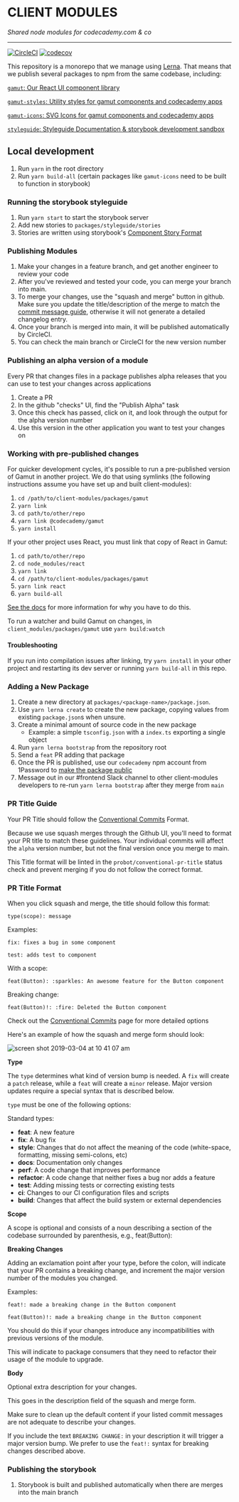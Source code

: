 # CLIENT MODULES

_Shared node modules for codecademy.com & co_

---

[![CircleCI](https://circleci.com/gh/Codecademy/client-modules.svg?style=svg&circle-token=3d9adfca5a8b44e7297ceb18e032e89a11d223a2)](https://circleci.com/gh/RyzacInc/client-modules)
[![codecov](https://codecov.io/gh/Codecademy/client-modules/branch/main/graph/badge.svg)](https://codecov.io/gh/Codecademy/client-modules)

This repository is a monorepo that we manage using [Lerna](https://lernajs.io/). That means that we publish several packages to npm from the same codebase, including:

[`gamut`: Our React UI component library](/packages/gamut/README.md)

[`gamut-styles`: Utility styles for gamut components and codecademy apps](/packages/gamut-styles/README.md)

[`gamut-icons`: SVG Icons for gamut components and codecademy apps](/packages/gamut-icons/README.md)

[`styleguide`: Styleguide Documentation & storybook development sandbox](/packages/styleguide/README.md)

## Local development

1.  Run `yarn` in the root directory
1.  Run `yarn build-all` (certain packages like `gamut-icons` need to be built to function in storybook)

### Running the storybook styleguide

1.  Run `yarn start` to start the storybook server
1.  Add new stories to `packages/styleguide/stories`
1.  Stories are written using storybook's [Component Story Format](https://storybook.js.org/docs/formats/component-story-format/)

### Publishing Modules

1.  Make your changes in a feature branch, and get another engineer to review your code
1.  After you've reviewed and tested your code, you can merge your branch into main.
1.  To merge your changes, use the "squash and merge" button in github. Make sure you update the title/description of the merge to match the [commit message guide](#commit-message-guide), otherwise it will not generate a detailed changelog entry.
1.  Once your branch is merged into main, it will be published automatically by CircleCI.
1.  You can check the main branch or CircleCI for the new version number

### Publishing an alpha version of a module

Every PR that changes files in a package publishes alpha releases that you can use to test your changes across applications

1.  Create a PR
1.  In the github "checks" UI, find the "Publish Alpha" task
1.  Once this check has passed, click on it, and look through the output for the alpha version number
1.  Use this version in the other application you want to test your changes on

### Working with pre-published changes

For quicker development cycles, it's possible to run a pre-published version of Gamut in another project. We do that using
symlinks (the following instructions assume you have set up and built client-modules):

1. `cd /path/to/client-modules/packages/gamut`
1. `yarn link`
1. `cd path/to/other/repo`
1. `yarn link @codecademy/gamut`
1. `yarn install`

If your other project uses React, you must link that copy of React in Gamut:

1. `cd path/to/other/repo`
1. `cd node_modules/react`
1. `yarn link`
1. `cd /path/to/client-modules/packages/gamut`
1. `yarn link react`
1. `yarn build-all`

[See the docs](https://reactjs.org/warnings/invalid-hook-call-warning.html#duplicate-react)
for more information for why you have to do this.

To run a watcher and build Gamut on changes, in `client_modules/packages/gamut` use `yarn build:watch`

#### Troubleshooting

If you run into compilation issues after linking, try `yarn install` in your other project and restarting its dev server
or running `yarn build-all` in this repo.

### Adding a New Package

1. Create a new directory at `packages/<package-name>/package.json`.
1. Use `yarn lerna create` to create the new package, copying values from existing `package.json`s when unsure.
1. Create a minimal amount of source code in the new package
   - Example: a simple `tsconfig.json` with a `index.ts` exporting a single object
1. Run `yarn lerna bootstrap` from the repository root
1. Send a `feat` PR adding that package
1. Once the PR is published, use our `codecademy` npm account from 1Password to [make the package public](https://docs.npmjs.com/changing-package-visibility#making-a-private-package-public)
1. Message out in our #frontend Slack channel to other client-modules developers to re-run `yarn lerna bootstrap` after they merge from `main`

### PR Title Guide

Your PR Title should follow the [Conventional Commits](https://www.conventionalcommits.org/en/v1.0.0/) Format.

Because we use squash merges through the Github UI, you'll need to format your PR title to match these guidelines. Your individual commits will affect the `alpha` version number, but not the final version once you merge to main.

This Title format will be linted in the `probot/conventional-pr-title` status check and prevent merging if you do not follow the correct format.

### PR Title Format

When you click squash and merge, the title should follow this format:

```
type(scope): message
```

Examples:

```
fix: fixes a bug in some component
```

```
test: adds test to component
```

With a scope:

```
feat(Button): :sparkles: An awesome feature for the Button component
```

Breaking change:

```
feat(Button)!: :fire: Deleted the Button component
```

Check out the [Conventional Commits](https://www.conventionalcommits.org/en/v1.0.0/) page for more detailed options

Here's an example of how the squash and merge form should look:

![screen shot 2019-03-04 at 10 41 07 am](https://user-images.githubusercontent.com/6455018/53745157-79101d00-3e6c-11e9-9b5f-e35582106b31.png)

**Type**

The `type` determines what kind of version bump is needed. A `fix` will create a `patch` release, while a `feat` will create a `minor` release. Major version updates require a special syntax that is described below.

`type` must be one of the following options:

Standard types:

- **feat**: A new feature
- **fix**: A bug fix
- **style**: Changes that do not affect the meaning of the code (white-space, formatting, missing semi-colons, etc)
- **docs**: Documentation only changes
- **perf**: A code change that improves performance
- **refactor**: A code change that neither fixes a bug nor adds a feature
- **test**: Adding missing tests or correcting existing tests
- **ci**: Changes to our CI configuration files and scripts
- **build**: Changes that affect the build system or external dependencies

**Scope**

A scope is optional and consists of a noun describing a section of the codebase surrounded by parenthesis, e.g., feat(Button):

**Breaking Changes**

Adding an exclamation point after your type, before the colon, will indicate that your PR contains a breaking change, and increment the major version number of the modules you changed.

Examples:

`feat!: made a breaking change in the Button component`

`feat(Button)!: made a breaking change in the Button component`

You should do this if your changes introduce any incompatibilities with previous versions of the module.

This will indicate to package consumers that they need to refactor their usage of the module to upgrade.

**Body**

Optional extra description for your changes.

This goes in the description field of the squash and merge form.

Make sure to clean up the default content if your listed commit messages are not adequate to describe your changes.

If you include the text `BREAKING CHANGE:` in your description it will trigger a major version bump. We prefer to use the `feat!:` syntax for breaking changes described above.

### Publishing the storybook

1.  Storybook is built and published automatically when there are merges into the main branch
